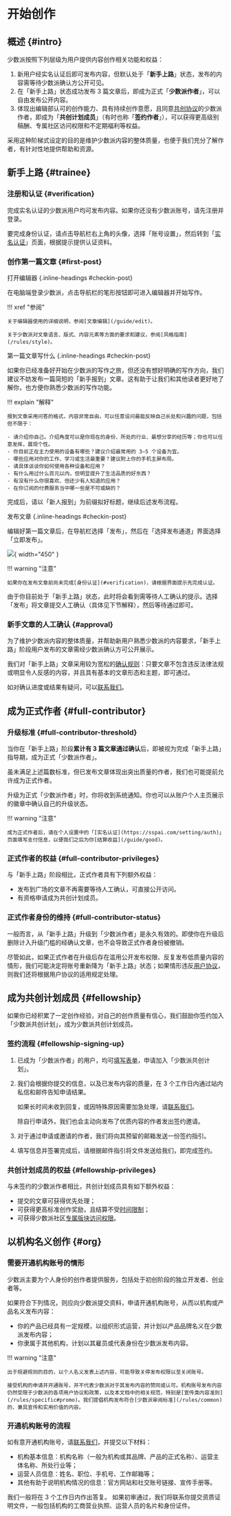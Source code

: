 # 开始创作

## 概述 {#intro}

少数派按照下列层级为用户提供内容创作相关功能和权益：

1. 新用户经实名认证后即可发布内容，但默认处于「**新手上路**」状态，发布的内容需等待少数派确认方公开可见。
2. 在「新手上路」状态成功发布 3 篇文章后，即成为正式「**少数派作者**」，可以自由发布公开内容。
3. 体现出编辑部认可的创作能力、具有持续创作意愿，且同意[共创协议](/rules/agreement)的少数派作者，即成为「**共创计划成员**」（有时也称「**签约作者**」），可以获得更高级别稿酬、专属社区访问权限和不定期福利等权益。

采用这种阶梯式设定的目的是维护少数派内容的整体质量，也便于我们充分了解作者，有针对性地提供帮助和资源。

## 新手上路 {#trainee}

### 注册和认证 {#verification}

完成实名认证的少数派用户均可发布内容。如果你还没有少数派账号，请先注册并登录。

要完成身份认证，请点击导航栏右上角的头像，选择「账号设置」，然后转到「[实名认证](https://sspai.com/setting/auth)」页面，根据提示提供认证资料。

### 创作第一篇文章 {#first-post}

打开编辑器
{.inline-headings #checkin-post}

在电脑端登录少数派，点击导航栏的笔形按钮即可进入编辑器并开始写作。

!!! xref "参阅"

    关于编辑器使用的详细说明，参阅[文章编辑](/guide/edit)。

    关于少数派对文章语言、版式、内容元素等方面的要求和建议，参阅[风格指南](/rules/style)。

第一篇文章写什么
{.inline-headings #checkin-post}

如果你已经准备好开始在少数派的写作之旅，但还没有想好明确的写作方向，我们建议不妨发布一篇简短的「新手报到」文章。这有助于让我们和其他读者更好地了解你，也方便你熟悉少数派的写作功能。

!!! explain "解释"

    报到文章采用问答的格式，内容非常自由，可以任意设问最能反映自己长处和兴趣的问题，包括但不限于：

    - 请介绍你自己。介绍角度可以是你现在的身份、所处的行业、最想分享的经历等；你也可以任意发挥，展现个性。
    - 你目前正在主力使用的设备有哪些？建议介绍最常用的 3—5 个设备为宜。
    - 哪些应用对你的工作、学习或生活最重要？建议附上你的手机主屏布局。
    - 请具体谈谈你如何使用各种设备和应用？
    - 有什么用过什么百元以内，但明显提升了生活品质的好东西？
    - 有没有什么你很喜欢、但还少有人知道的应用？
    - 在你订阅的付费服务当中哪一些是不可或缺的？

完成后，请以「新人报到」为前缀拟好标题，继续后述发布流程。

发布文章
{.inline-headings #checkin-post}

编辑好第一篇文章后，在导航栏选择「发布」，然后在「选择发布通道」界面选择「立即发布」。

![](https://test-images.sspai.com/2023/06/16/727c9e89ba645a537b0ef522bd5a3a48.png){ width="450" }

!!! warning "注意"

    如果你在发布文章前尚未完成[身份认证](#verification)，请根据界面提示先完成认证。

由于你目前处于「新手上路」状态，此时将会看到需等待人工确认的提示。选择「发布」将文章提交人工确认（具体见下节解释），然后等待通过即可。

### 新手文章的人工确认 {#approval}

为了维护少数派内容的整体质量，并帮助新用户熟悉少数派的内容要求，「新手上路」阶段用户发布的文章需经少数派确认方可公开展示。

我们对「新手上路」文章采用较为宽松的[确认规则](/rules/special#trainee-post-approval)：只要文章不包含违反法律法规或明显令人反感的内容，并且具有基本的文章形态和主题，即可通过。

如对确认进度或结果有疑问，可以[联系我们](/about/contact)。

## 成为正式作者 {#full-contributor}

### 升级标准 {#full-contributor-threshold}

当你在「新手上路」阶段**累计有 3 篇文章通过确认**后，即被视为完成「新手上路」指导期，成为正式「少数派作者」。

虽未满足上述篇数标准，但已发布文章体现出突出质量的作者，我们也可能提前允许成为正式作者。

升级为正式「少数派作者」时，你将收到系统通知。你也可以从账户个人主页展示的徽章中确认自己的升级状态。

!!! warning "注意"

    成为正式作者后，请在个人设置中的「[实名认证](https://sspai.com/setting/auth)」页面填写支付信息，以便我们之后为你[结算收益](/guide/good)。

### 正式作者的权益 {#full-contributor-privileges}

与「新手上路」阶段相比，正式作者具有下列额外权益：

- 发布到广场的文章不再需要等待人工确认，可直接公开访问。
- 有资格申请成为共创计划成员。

### 正式作者身份的维持 {#full-contributor-status}

一般而言，从「新手上路」升级到「少数派作者」是永久有效的。即使你在升级后删除计入升级门槛的经确认文章，也不会导致正式作者身份被撤销。

尽管如此，如果正式作者在升级后存在滥用公开发布权限、反复发布低质量内容的情形，我们可能决定将账号重新降为「新手上路」状态；如果情形违反[用户协议](https://sspai.com/page/agreement)，则我们还将根据用户协议的适用规定处理。

## 成为共创计划成员 {#fellowship}

如果你已经积累了一定创作经验，对自己的创作质量有信心，我们鼓励你签约加入「少数派共创计划」，成为少数派共创计划成员。

### 签约流程 {#fellowship-signing-up}

1. 已成为「少数派作者」的用户，均可[填写表单](https://jinshuju.net/f/GKQKLZ)，申请加入「少数派共创计划」。

1. 我们会根据你提交的信息，以及已发布内容的质量，在 3 个工作日内通过站内私信和邮件告知申请结果。

    如果长时间未收到回复，或因特殊原因需要加急处理，请[联系我们](/about/contact)。

    除自行申请外，我们也会主动向发布了优质内容的作者发出签约邀请。

2. 对于通过申请或邀请的作者，我们将向其预留的邮箱发送一份签约指引。

3. 填写信息并签署完成后，请根据邮件指引将文件发送给我们，即完成签约。

### 共创计划成员的权益 {#fellowship-privileges}

与未签约的少数派作者相比，共创计划成员具有如下额外权益：

- 提交的文章可获得优先处理；
- 可获得更高标准创作奖励，且结算不受[时间限制](/guide/good#non-fellow-withdraw-time-limit)；
- 可获得少数派社区[专属版块访问权限](/guide/good#fellow-community)。

## 以机构名义创作 {#org}

### 需要开通机构账号的情形

少数派主要为个人身份的创作者提供服务，包括处于初创阶段的独立开发者、创业者等。

如果符合下列情况，则应向少数派提交资料，申请开通机构账号，从而以机构或产品名义发布内容：

- 你的产品已经具有一定规模，以组织形式运营，并计划以产品品牌名义在少数派发布内容；
- 你隶属于其他机构，计划以其雇员或代表身份在少数派发布内容。

!!! warning "注意"

    出于规避规则的目的，以个人名义发表上述内容，可能导致关停发布权限以至关闭账号。

    接受机构的申请并开通账号，并不代表少数派对于其发布内容的赞同或认可。机构账号发布内容仍然受限于少数派的各项用户协议和政策，以及本文档中的相关规范，特别是[宣传类内容准则](/rules/specific#promo)。我们提倡机构发布符合[少数派审阅标准](/rules/common)的、兼具宣传和实用价值的内容。

### 开通机构账号的流程

如有意开通机构账号，请[联系我们](/about/contact)，并提交以下材料：

- 机构基本信息：机构名称（一般为机构或其品牌、产品的正式名称）、运营主体名称、所处行业等；
- 运营人员信息：姓名、职位、手机号、工作邮箱等；
- 其他有助于说明机构情况的信息：官方网站和社交账号链接、宣传手册等。

我们一般将在 3 个工作日内作出答复。
如果初审通过，我们将联系你提交资质证明文件，一般包括机构的工商营业执照、运营人员的名片和身份证件。
